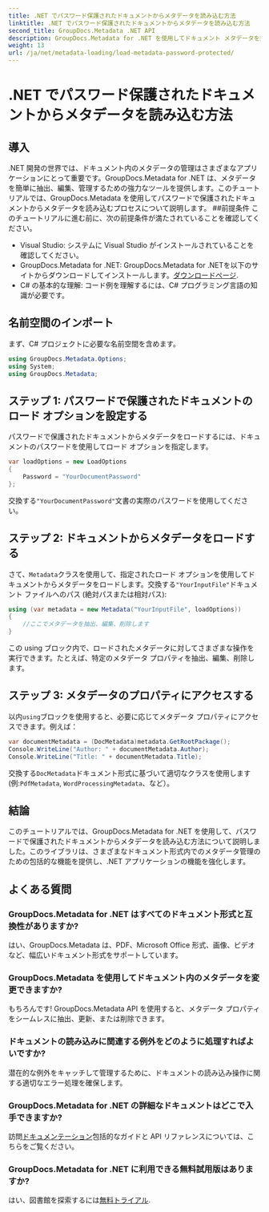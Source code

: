 ```yaml
---
title: .NET でパスワード保護されたドキュメントからメタデータを読み込む方法
linktitle: .NET でパスワード保護されたドキュメントからメタデータを読み込む方法
second_title: GroupDocs.Metadata .NET API
description: GroupDocs.Metadata for .NET を使用してドキュメント メタデータを効率的に管理する方法を学びます。.NET アプリケーションでメタデータをシームレスに抽出、編集、処理します。
weight: 13
url: /ja/net/metadata-loading/load-metadata-password-protected/
---
```


# .NET でパスワード保護されたドキュメントからメタデータを読み込む方法

## 導入
.NET 開発の世界では、ドキュメント内のメタデータの管理はさまざまなアプリケーションにとって重要です。GroupDocs.Metadata for .NET は、メタデータを簡単に抽出、編集、管理するための強力なツールを提供します。このチュートリアルでは、GroupDocs.Metadata を使用してパスワードで保護されたドキュメントからメタデータを読み込むプロセスについて説明します。
##前提条件
このチュートリアルに進む前に、次の前提条件が満たされていることを確認してください。
- Visual Studio: システムに Visual Studio がインストールされていることを確認してください。
-  GroupDocs.Metadata for .NET: GroupDocs.Metadata for .NETを以下のサイトからダウンロードしてインストールします。[ダウンロードページ](https://releases.groupdocs.com/metadata/net/).
- C# の基本的な理解: コード例を理解するには、C# プログラミング言語の知識が必要です。

## 名前空間のインポート
まず、C# プロジェクトに必要な名前空間を含めます。
```csharp
using GroupDocs.Metadata.Options;
using System;
using GroupDocs.Metadata;
```
## ステップ 1: パスワードで保護されたドキュメントのロード オプションを設定する
パスワードで保護されたドキュメントからメタデータをロードするには、ドキュメントのパスワードを使用してロード オプションを指定します。
```csharp
var loadOptions = new LoadOptions
{
    Password = "YourDocumentPassword"
};
```
交換する`"YourDocumentPassword"`文書の実際のパスワードを使用してください。
## ステップ 2: ドキュメントからメタデータをロードする
さて、`Metadata`クラスを使用して、指定されたロード オプションを使用してドキュメントからメタデータをロードします。交換する`"YourInputFile"`ドキュメント ファイルへのパス (絶対パスまたは相対パス):
```csharp
using (var metadata = new Metadata("YourInputFile", loadOptions))
{
    //ここでメタデータを抽出、編集、削除します
}
```
この using ブロック内で、ロードされたメタデータに対してさまざまな操作を実行できます。たとえば、特定のメタデータ プロパティを抽出、編集、削除します。
## ステップ 3: メタデータのプロパティにアクセスする
以内`using`ブロックを使用すると、必要に応じてメタデータ プロパティにアクセスできます。例えば：
```csharp
var documentMetadata = (DocMetadata)metadata.GetRootPackage();
Console.WriteLine("Author: " + documentMetadata.Author);
Console.WriteLine("Title: " + documentMetadata.Title);
```
交換する`DocMetadata`ドキュメント形式に基づいて適切なクラスを使用します (例:`PdfMetadata`, `WordProcessingMetadata`、など）。

## 結論
このチュートリアルでは、GroupDocs.Metadata for .NET を使用して、パスワードで保護されたドキュメントからメタデータを読み込む方法について説明しました。このライブラリは、さまざまなドキュメント形式内でのメタデータ管理のための包括的な機能を提供し、.NET アプリケーションの機能を強化します。

## よくある質問
### GroupDocs.Metadata for .NET はすべてのドキュメント形式と互換性がありますか?
はい、GroupDocs.Metadata は、PDF、Microsoft Office 形式、画像、ビデオなど、幅広いドキュメント形式をサポートしています。
### GroupDocs.Metadata を使用してドキュメント内のメタデータを変更できますか?
もちろんです! GroupDocs.Metadata API を使用すると、メタデータ プロパティをシームレスに抽出、更新、または削除できます。
### ドキュメントの読み込みに関連する例外をどのように処理すればよいですか?
潜在的な例外をキャッチして管理するために、ドキュメントの読み込み操作に関する適切なエラー処理を確保します。
### GroupDocs.Metadata for .NET の詳細なドキュメントはどこで入手できますか?
訪問[ドキュメンテーション](https://tutorials.groupdocs.com/metadata/net/)包括的なガイドと API リファレンスについては、こちらをご覧ください。
### GroupDocs.Metadata for .NET に利用できる無料試用版はありますか?
はい、図書館を探索するには[無料トライアル](https://releases.groupdocs.com/).